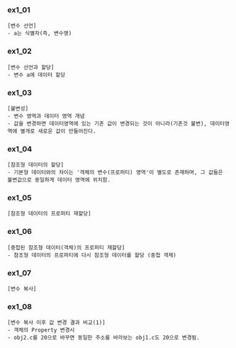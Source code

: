 ### ex1_01
```
[변수 선언]
- a는 식별자(즉, 변수명)
```

### ex1_02
```
[변수 선언과 할당]
- 변수 a에 데이터 할당
```

### ex1_03
```
[불변성]
- 변수 영역과 데이터 영역 개념
- 값을 변경하면 데이터영역에 있는 기존 값이 변경되는 것이 아니라(기존것 불변), 데이터영역에 별개로 새로운 값이 만들어진다.
```

### ex1_04
```
[참조형 데이터의 할당]
- 기본형 데이터와의 차이는 '객체의 변수(프로퍼티) 영역'이 별도로 존재하며, 그 값들은 불변값으로 동일하게 데이터 영역에 위치함.
```

### ex1_05
```
[참조형 데이터의 프로퍼티 재할당]
```

### ex1_06
```
[중첩된 참조형 데이터(객체)의 프로퍼티 재할당]
- 참조형 데이터의 프로퍼티에 다시 참조형 데이터를 할당 (중첩 객체)
```

### ex1_07
```
[변수 복사]
```

### ex1_08
```
[변수 복사 이후 값 변경 결과 비교(1)]
- 객체의 Property 변경시
- obj2.c를 20으로 바꾸면 동일한 주소를 바라보는 obj1.c도 20으로 변경됨.
```